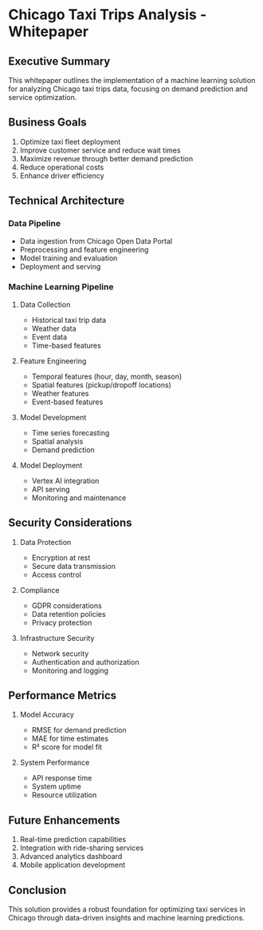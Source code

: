 # Chicago Taxi Trips Analysis - Whitepaper

## Executive Summary
This whitepaper outlines the implementation of a machine learning solution for analyzing Chicago taxi trips data, focusing on demand prediction and service optimization.

## Business Goals
1. Optimize taxi fleet deployment
2. Improve customer service and reduce wait times
3. Maximize revenue through better demand prediction
4. Reduce operational costs
5. Enhance driver efficiency

## Technical Architecture

### Data Pipeline
- Data ingestion from Chicago Open Data Portal
- Preprocessing and feature engineering
- Model training and evaluation
- Deployment and serving

### Machine Learning Pipeline
1. Data Collection
   - Historical taxi trip data
   - Weather data
   - Event data
   - Time-based features

2. Feature Engineering
   - Temporal features (hour, day, month, season)
   - Spatial features (pickup/dropoff locations)
   - Weather features
   - Event-based features

3. Model Development
   - Time series forecasting
   - Spatial analysis
   - Demand prediction

4. Model Deployment
   - Vertex AI integration
   - API serving
   - Monitoring and maintenance

## Security Considerations
1. Data Protection
   - Encryption at rest
   - Secure data transmission
   - Access control

2. Compliance
   - GDPR considerations
   - Data retention policies
   - Privacy protection

3. Infrastructure Security
   - Network security
   - Authentication and authorization
   - Monitoring and logging

## Performance Metrics
1. Model Accuracy
   - RMSE for demand prediction
   - MAE for time estimates
   - R² score for model fit

2. System Performance
   - API response time
   - System uptime
   - Resource utilization

## Future Enhancements
1. Real-time prediction capabilities
2. Integration with ride-sharing services
3. Advanced analytics dashboard
4. Mobile application development

## Conclusion
This solution provides a robust foundation for optimizing taxi services in Chicago through data-driven insights and machine learning predictions. 